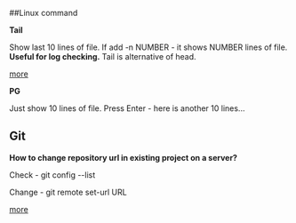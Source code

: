##Linux command

**Tail**

Show last 10 lines of file. If add -n NUMBER - it shows NUMBER lines of file.
**Useful for log checking.**
Tail is alternative of head.

<a href="https://www.computerhope.com/unix/utail.htm">more</a>

**PG**

Just show 10 lines of file. Press Enter - here is another 10 lines...

## Git

**How to change repository url in existing project on a server?**

Check - git config --list

Change - git remote set-url URL

<a href="https://help.github.com/articles/changing-a-remote-s-url/">more</a>